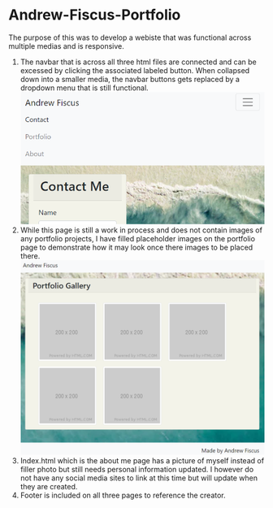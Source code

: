 # Andrew-Fiscus-Portfolio

The purpose of this was to develop a webiste that was functional across multiple medias and is responsive.

1. The navbar that is across all three html files are connected and can be excessed by clicking the associated labeled button. When collapsed down into a smaller media, the navbar buttons gets replaced by a dropdown menu that is still functional.
   ![Getting Started](/Screenshot-of-Navbar-Menu-DropDown.png)
2. While this page is still a work in process and does not contain images of any portfolio projects, I have filled placeholder images on the portfolio page to demonstrate how it may look once there images to be placed there.
   ![Getting Started](/Screenshot-of-Portfolio-Gallery.png)
3. Index.html which is the about me page has a picture of myself instead of filler photo but still needs personal information updated. I however do not have any social media sites to link at this time but will update when they are created.
4. Footer is included on all three pages to reference the creator.
